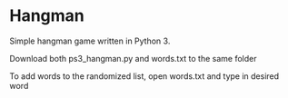 # Hangman
Simple hangman game written in Python 3.

Download both ps3_hangman.py and words.txt to the same folder

To add words to the randomized list, open words.txt and type in desired word

